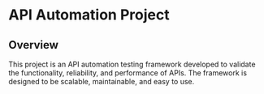 # API Automation Project

## Overview
This project is an API automation testing framework developed to validate the functionality, reliability, and performance of APIs. The framework is designed to be scalable, maintainable, and easy to use.
